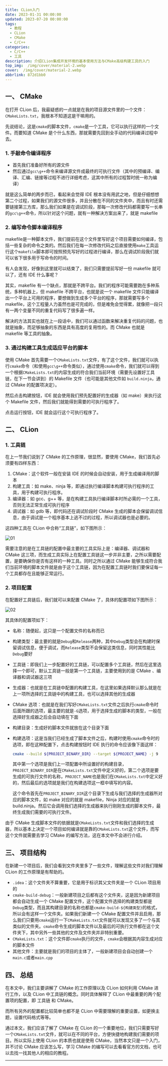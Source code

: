 ```yaml
---
title: CLion入门
date: 2023-01-31 00:00:00
updated: 2023-07-20 00:00:00
tags:
  - 教程
  - CLion
  - CMake
  - C/C++
categories:
  - C/C++
  - 工具
description: 介绍CLion集成开发环境的基本使用方法与CMake高级构建工具的入门
top_img:  /img/cover/material-2.webp
cover:  /img/cover/material-2.webp
abbrlink: 872d1bb0
---
```


## 一、 CMake

在打开 CLion 后，我最疑惑的一点就是在我的项目源文件里的一个文件：`CMakeLists.txt`，我根本不知道这是干嘛用的。

先说结论，这是`cmake`的脚本文件，`cmake`是一个工具，它可以执行这样的一个文件。而要知道 CMake 是个什么东西，那就需要先回到全手动的代码编译过程中去。

### 1. 手敲命令编译程序

- 首先我们准备好所有的源文件
- 然后通过`gcc\g++`命令来编译源文件成最终的可执行文件（其中的预编译、编译、汇编、链接等过程不进行详细考虑，这其中所有的过程暂时统一称为编译）

就是这么简单的两步而已，看起来会觉得 IDE 根本没有用武之地，但是仔细想想第二个过程，如果我们的源文件很多，并且分散在不同的文件夹中，而且有时还需要链接第三方库，那么我们如果是在调试阶段，那每一次修改代码都需要写一长串的`gcc\g++`命令，所以针对这个问题，就有一种解决方案出来了，就是 makefile



### 2. 编写命令脚本编译程序

makefile是一种脚本文件，我们提前在这个文件里写好这个项目需要如何编译，包括一些复杂的命令之类的。然后我们在每一次修改代码之后直接使用`make`工具运行这个`makefile`脚本即可按照预先写好的过程进行编译，那么在调试阶段我们就可以省下很多用于写命令的时间。

有人会发现，好像到这里就可以结束了，我们只需要提前写好一份 makefile 就可以了，还有 IDE 什么事呢？

其实，makefile 有一个缺点，那就是不跨平台。我们的程序可能需要跑在多种系统，多种机器上，但 makefile 不跨平台，也就是说一个 makefile 文件只能编译出一个平台上可用的程序，要想做到生成多个平台的程序，那就需要写多个 makefile，这个工程量人力虽然也是可完成的，但是难免会觉得累，就像把一段只有一两个变量不同的重复代码写了很多遍一样。

解决的方法其实也就在上一段话中，我们可以通过函数来解决重复代码的问题，也就是抽象，而足够抽象的东西是具有高度的复用性的。而 CMake 也就是 makefile 等工具的抽象。



### 3. 通过构建工具生成适应平台的脚本

使用 CMake 首先需要一个`CMakeLists.txt`文件，有了这个文件，我们就可以执行`cmake`命令（和使用`gcc\g++`命令类似），通过使用`cmake`命令，我们就可以得到一个根据`CMakeLists.txt`的内容生成的符合我们当前环境（需要先设置好工具链，在下一节会讲到）的 Makefile 文件（也可能是其他文件如 `build.ninja`，通过 CMake 的配置项决定）。

然后点击构建按钮，IDE 就会使用我们预先配置好的生成器（如 make）来执行这个 Makefile 文件，然后我们就能得到需要的可执行程序了。

点击运行按钮，IDE 就会运行这个可执行程序了。



## 二、 CLion

### 1. 工具链

在上一节我们说到了 CMake 的工作原理，很显然，要使用 CMake，我们首先必须要有四样东西：

1. CMake：这个软件一般在安装 IDE 的时候会自动安装，用于生成编译用的脚本
2. 构建工具：如 make、ninja 等，即通过执行编译脚本构建可执行程序的工具，用于构建可执行程序。
3. 编译器：如 gcc、g++ 等，是在构建工具执行编译脚本时所必需的一个工具，否则无法正常生成可执行程序
4. 调试器：如 gdb 等，即代码还在调试阶段时 CMake 生成的脚本会保留调试信息，由于调试是一个程序基本上逃不过的过程，所以调试器也是必要的。

这四种工具在 CLion 中合称“工具链”，如下图所示：

![01]( /images/CLion入门/01.png)

需要注意的是在工具链的配置中最主要的工具实际上是：编译器、调试器和 CMake 这三项，而生成工具实际上在配置工具链这一步并非主要，之所以需要配置，是要确保你是否有这样的一种工具。同时之所以通过 CMake 能够生成符合我们当前环境的脚本文件就是由于这个工具链，因为在配置工具链时我们要保证每一个工具都存在且能够正常运行。



### 2. 项目配置

在配置好工具链后，我们就可以来配置 CMake 了，具体的配置项如下图所示：

![02]( /images/CLion入门/02.png)

其具体的配置项如下：

- 名称：随便起，这只是一个配置文件的名称而已

- 构建类型：最主要的就是`Debug`和`Release`两种，其中`Debug`类型会在构建时保留调试信息，便于调试，而`Release`类型不会保留这类信息，同时其性能比`Debug`要好

- 工具链：即我们上一步配置好的工具链，可以配置多个工具链，然后在这里选择一个即可，默认工具链一般是第一个工具链，主要使用到的是 CMake 、编译器和调试器这三项

- 生成器：也就是在工具链中配置的构建工具，在这里如果选择默认那么就是在上一项所选择的工具链中的构建工具，也可以选择其他的生成器

- CMake 选项：也就是在我们写好`CMakeLists.txt`文件之后执行`cmake`命令时后面所跟的选项，最主要的就是`-G`选项，用于选择生成的脚本的类型，一般在选择好生成器之后会自动填在下面

- 构建目录：生成好的脚本文件就放在这个目录下面

- 构建选项：这是当我们已经生成了脚本文件之后，构建时使用`cmake`命令时的选项，即在这种配置下，点击构建按钮时 IDE 执行的命令应该像下面这样：

  ```bash
  cmake --build ${PROJECT_BINARY_DIR} --target ${PROJECT_NAME} -j 9
  ```

  其中第一个选项是我们上一项配置中所设置好的构建目录，`PROJECT_BINARY_DIR`是在`CMakeLists.txt`文件中定义好的，第二个选项是要生成的可执行文件的名称，`PROJECT_NAME`也是我们在`CMakeLists.txt`中定义好的，然后最后的选项就是我们在构建选项这一框中填写的内容。

  这个命令首先在`PROJECT_BINARY_DIR`这个目录下生成与我们选择的生成器所对应的脚本文件，如 make 对应的就是 makefile，Ninja 对应的就是 build.ninja。然后它会调用我们选择的生成器来执行刚刚生成的脚本文件，最终生成我们需要的可执行文件。

由于 CMake 生成脚本文件的依据就是`CMakeLists.txt`文件和我们选择的生成器，所以基本上决定一个项目如何编译就是靠的`CMakeLists.txt`这个文件，而写这个文件就需要去学习 CMake 的编写方法，这在本文中不会进行介绍。



## 三、 项目结构

在新建一个项目后，我们会看到文件夹里多了一些文件，理解这些文件对我们理解 CLion 的工作原理是有帮助的。

- `.idea`：这个文件夹不算重要，它是用于标识其父文件夹是一个 CLion 项目用的
- `cmake-build-debug`：一般新建项目之后都有这个文件夹，这是因为新建项目都会自动生成一个 CMake 配置文件，这个配置文件选择的构建类型都是`Debug`类型，而且其构建目录的名称也都是`cmake-build-${构建类型}`的格式，所以会有这样一个文件夹。如果我们新建一个 CMake 配置文件并且启用，那么我们只要用`cmake`运行一下`CMakeLists.txt`文件就可以发现又多了一个与其类似的文件夹。`cmake`命令生成的脚本文件以及最后的可执行文件都在这个文件夹下，其中另外一些其他的文件及文件夹并非特别重要。
- `CMakeLists.txt`：这个文件即`cmake`执行的文件，`cmake`会根据其内容生成对应的脚本文件
- 其他文件：主要就是我们的项目的主体了，一般新建项目会自动创建一个`main.c`或者`main.cpp`



## 四、 总结

在本文中，我们主要讲解了 CMake 的工作原理以及 CLion 如何利用 CMake 进行工作，以及 CLion 中工具链的概念。同时具体解释了 CLion 中最重要的两个配置项的配置，即 工具链 和 CMake。

而所有另外的配置都比较简单也都不是 CLion 中需要理解的重要设置，如更换主题，设置代码格式等等。

通过本文，我们应该了解了 CMake 在 CLion 的一个重要地位，我们只需要写好一个`CMakeLists.txt`文件，就可以在不同的平台，方便快捷地构建我们需要的项目。所以实际上使用 CLion 的本质也就是使用 CMake，当然本文只是一个入门，并不讨论 CMake 应该怎么写，学习 CMake 的编写可以去看看官方的文档，也可以去找一找其他人的相应的教程。

****